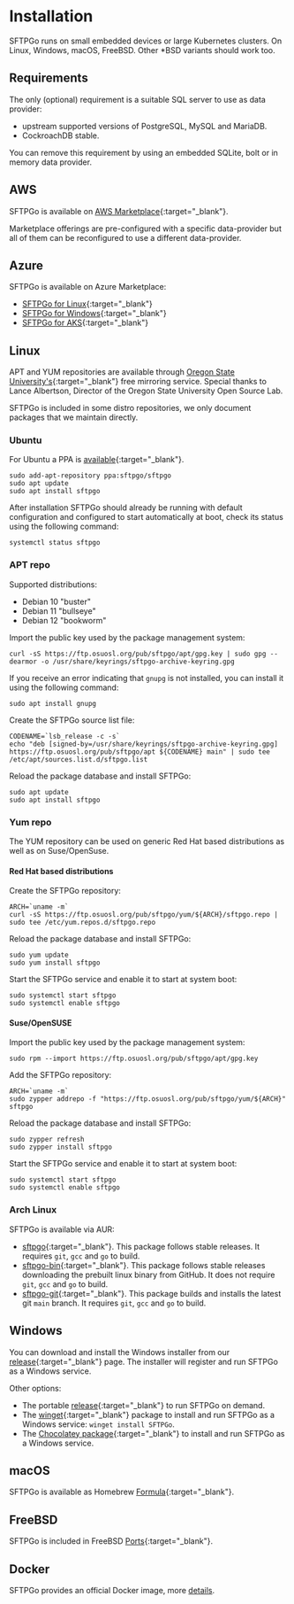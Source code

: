 # Installation

SFTPGo runs on small embedded devices or large Kubernetes clusters. On Linux, Windows, macOS, FreeBSD. Other *BSD variants should work too.

## Requirements

The only (optional) requirement is a suitable SQL server to use as data provider:

- upstream supported versions of PostgreSQL, MySQL and MariaDB.
- CockroachDB stable.

You can remove this requirement by using an embedded SQLite, bolt or in memory data provider.

## AWS

SFTPGo is available on [AWS Marketplace](https://aws.amazon.com/marketplace/seller-profile?id=6e849ab8-70a6-47de-9a43-13c3fa849335){:target="_blank"}.

Marketplace offerings are pre-configured with a specific data-provider but all of them can be reconfigured to use a different data-provider.

## Azure

SFTPGo is available on Azure Marketplace:

- [SFTPGo for Linux](https://azuremarketplace.microsoft.com/en-us/marketplace/apps/eliamarzia1667381463185.sftpgo_linux){:target="_blank"}
- [SFTPGo for Windows](https://azuremarketplace.microsoft.com/en-us/marketplace/apps/eliamarzia1667381463185.sftpgo_windows){:target="_blank"}
- [SFTPGo for AKS](https://azuremarketplace.microsoft.com/en-us/marketplace/apps/eliamarzia1667381463185.sftpgo_aks){:target="_blank"}

## Linux

APT and YUM repositories are available through [Oregon State University's](https://osuosl.org/){:target="_blank"} free mirroring service. Special thanks to Lance Albertson, Director of the Oregon State University Open Source Lab.

SFTPGo is included in some distro repositories, we only document packages that we maintain directly.

### Ubuntu

For Ubuntu a PPA is [available](https://launchpad.net/~sftpgo/+archive/ubuntu/sftpgo){:target="_blank"}.

```shell
sudo add-apt-repository ppa:sftpgo/sftpgo
sudo apt update
sudo apt install sftpgo
```

After installation SFTPGo should already be running with default configuration and configured to start automatically at boot, check its status using the following command:

```shell
systemctl status sftpgo
```

### APT repo

Supported distributions:

- Debian 10 "buster"
- Debian 11 "bullseye"
- Debian 12 "bookworm"

Import the public key used by the package management system:

```shell
curl -sS https://ftp.osuosl.org/pub/sftpgo/apt/gpg.key | sudo gpg --dearmor -o /usr/share/keyrings/sftpgo-archive-keyring.gpg
```

If you receive an error indicating that `gnupg` is not installed, you can install it using the following command:

```shell
sudo apt install gnupg
```

Create the SFTPGo source list file:

```shell
CODENAME=`lsb_release -c -s`
echo "deb [signed-by=/usr/share/keyrings/sftpgo-archive-keyring.gpg] https://ftp.osuosl.org/pub/sftpgo/apt ${CODENAME} main" | sudo tee /etc/apt/sources.list.d/sftpgo.list
```

Reload the package database and install SFTPGo:

```shell
sudo apt update
sudo apt install sftpgo
```

### Yum repo

The YUM repository can be used on generic Red Hat based distributions as well as on Suse/OpenSuse.

#### Red Hat based distributions

Create the SFTPGo repository:

```shell
ARCH=`uname -m`
curl -sS https://ftp.osuosl.org/pub/sftpgo/yum/${ARCH}/sftpgo.repo | sudo tee /etc/yum.repos.d/sftpgo.repo
```

Reload the package database and install SFTPGo:

```shell
sudo yum update
sudo yum install sftpgo
```

Start the SFTPGo service and enable it to start at system boot:

```shell
sudo systemctl start sftpgo
sudo systemctl enable sftpgo
```

#### Suse/OpenSUSE

Import the public key used by the package management system:

```shell
sudo rpm --import https://ftp.osuosl.org/pub/sftpgo/apt/gpg.key
```

Add the SFTPGo repository:

```shell
ARCH=`uname -m`
sudo zypper addrepo -f "https://ftp.osuosl.org/pub/sftpgo/yum/${ARCH}" sftpgo
```

Reload the package database and install SFTPGo:

```shell
sudo zypper refresh
sudo zypper install sftpgo
```

Start the SFTPGo service and enable it to start at system boot:

```shell
sudo systemctl start sftpgo
sudo systemctl enable sftpgo
```

### Arch Linux

SFTPGo is available via AUR:

- [sftpgo](https://aur.archlinux.org/packages/sftpgo/){:target="_blank"}. This package follows stable releases. It requires `git`, `gcc` and `go` to build.
- [sftpgo-bin](https://aur.archlinux.org/packages/sftpgo-bin/){:target="_blank"}. This package follows stable releases downloading the prebuilt linux binary from GitHub. It does not require `git`, `gcc` and `go` to build.
- [sftpgo-git](https://aur.archlinux.org/packages/sftpgo-git/){:target="_blank"}. This package builds and installs the latest git `main` branch. It requires `git`, `gcc` and `go` to build.

## Windows

You can download and install the Windows installer from our [release](https://github.com/drakkan/sftpgo/releases){:target="_blank"} page. The installer will register and run SFTPGo as a Windows service.

Other options:

- The portable [release](https://github.com/drakkan/sftpgo/releases){:target="_blank"} to run SFTPGo on demand.
- The [winget](https://docs.microsoft.com/en-us/windows/package-manager/winget/install){:target="_blank"} package to install and run SFTPGo as a Windows service: `winget install SFTPGo`.
- The [Chocolatey package](https://community.chocolatey.org/packages/sftpgo){:target="_blank"} to install and run SFTPGo as a Windows service.

## macOS

SFTPGo is available as Homebrew [Formula](https://formulae.brew.sh/formula/sftpgo){:target="_blank"}.

## FreeBSD

SFTPGo is included in FreeBSD [Ports](https://www.freshports.org/ftp/sftpgo){:target="_blank"}.

## Docker

SFTPGo provides an official Docker image, more [details](docker.md).

